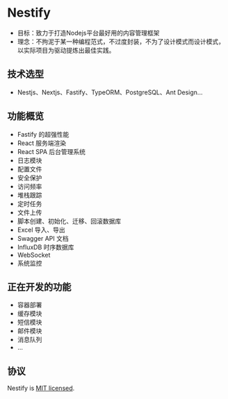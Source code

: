 # Nestify

- 目标：致力于打造Nodejs平台最好用的内容管理框架
- 理念：不拘泥于某一种编程范式，不过度封装，不为了设计模式而设计模式，以实际项目为驱动提炼出最佳实践。

## 技术选型

- Nestjs、Nextjs、Fastify、TypeORM、PostgreSQL、Ant Design...

## 功能概览

- Fastify 的超强性能
- React 服务端渲染
- React SPA 后台管理系统
- 日志模块
- 配置文件
- 安全保护
- 访问频率
- 堆栈跟踪
- 定时任务
- 文件上传
- 脚本创建、初始化、迁移、回滚数据库
- Excel 导入、导出
- Swagger API 文档
- InfluxDB 时序数据库
- WebSocket
- 系统监控

## 正在开发的功能

- 容器部署
- 缓存模块
- 短信模块
- 邮件模块
- 消息队列
- ...

## 协议

  Nestify is [MIT licensed](LICENSE).
